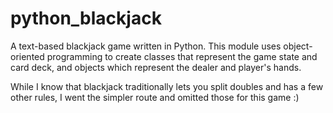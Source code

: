 # python_blackjack
A text-based blackjack game written in Python. This module uses object-oriented programming to create classes that 
represent the game state and card deck, and objects which represent the dealer and player's hands.

While I know that blackjack traditionally lets you split doubles and has a few other rules, I went the simpler route and omitted
those for this game :)
